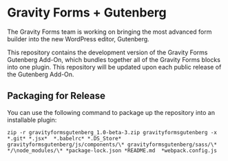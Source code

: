 # Gravity Forms + Gutenberg

The Gravity Forms team is working on bringing the most advanced form builder into the new WordPress editor, Gutenberg.

This repository contains the development version of the Gravity Forms Gutenberg Add-On, which bundles together all of the Gravity Forms blocks into one plugin. This repository will be updated upon each public release of the Gutenberg Add-On.

## Packaging for Release

You can use the following command to package up the repository into an installable plugin:

```
zip -r gravityformsgutenberg_1.0-beta-3.zip gravityformsgutenberg -x *.git* *.jsx*  *.babelrc* *.DS_Store* gravityformsgutenberg/js/components/\* gravityformsgutenberg/sass/\* */\node_modules/\* *package-lock.json *README.md  *webpack.config.js
```
